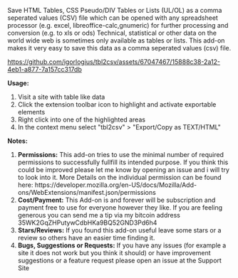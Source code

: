Save HTML Tables, CSS Pseudo/DIV Tables or Lists (UL/OL) as a comma seperated
values (CSV) file which can be opened with any spreadsheet processor (e.g.
excel, libreoffice-calc,gnumeric) for further processing and conversion (e.g. to
xls or ods) Technical, statistical or other data on the world wide web is
sometimes only available as tables or lists. This add-on makes it very easy to
save this data as a comma seperated values (csv) file.



https://github.com/igorlogius/tbl2csv/assets/67047467/15888c38-2a12-4eb1-a877-7a157cc317db



<b>Usage:</b>
<ol>
  <li>Visit a site with table like data</li>
  <li>
    Click the extension toolbar icon to highlight and activate exportable
    elements
  </li>
  <li>Right click into one of the highlighted areas</li>
  <li>In the context menu select "tbl2csv" > "Export/Copy as TEXT/HTML"</li>
</ol>

<b>Notes:</b>
<ol>
    <li><b>Permissions:</b>
        This add-on tries to use the minimal number of required permissions to successfully fullfill its intended purpose.
        If you think this could be improved please let me know by opening an issue and i will try to look into it.
        More Details on the individual permission can be found here: https://developer.mozilla.org/en-US/docs/Mozilla/Add-ons/WebExtensions/manifest.json/permissions
    </li>
    <li><b>Cost/Payment:</b>
        This Add-on is and forever will be subscription and payment free to use for everyone however they like.
        If you are feeling generous you can send me a tip via my bitcoin address 35WK2GqZHPutywCdbHKa9BQ52GND3Pd6h4
    </li>
    <li><b>Stars/Reviews:</b>
        If you found this add-on useful leave some stars or a review so others have an  easier time finding it.
    </li>
    <li><b>Bugs, Suggestions or Requests:</b>
        If you have any issues (for example a site it does not work but you think it should) or have improvement suggestions or a feature request please open an issue at the Support Site
    </li>
</ol>

